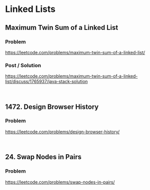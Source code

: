 # Linked Lists

## Maximum Twin Sum of a Linked List

### Problem

https://leetcode.com/problems/maximum-twin-sum-of-a-linked-list/

### Post / Solution

https://leetcode.com/problems/maximum-twin-sum-of-a-linked-list/discuss/1765937/java-stack-solution

<br/>

## 1472. Design Browser History

### Problem

https://leetcode.com/problems/design-browser-history/

<br/>

## 24. Swap Nodes in Pairs

### Problem

https://leetcode.com/problems/swap-nodes-in-pairs/
